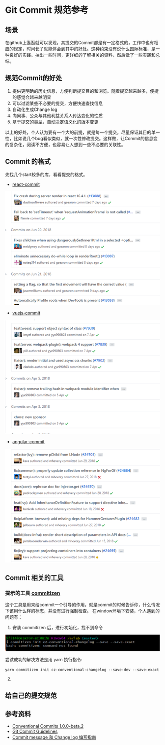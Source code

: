 # Git Commit 规范参考
## 场景
在github上逛逛就可以发现，其提交的Commit都是有一定格式的，工作中也有相应的规定，时间长了就能体会到其中的好处。这种约束没有说什么国际标准，是一种良好的实践。抽出一些时间，更详细的了解相关的资料，然后做了一些实践和总结。

## 规范Commit的好处
1. 提供更明确的历史信息，方便判断提交目的和浏览。随着提交越来越多，便捷的感觉会越来越明显
2. 可以过滤某些不必要的提交，方便快速查找信息
3. 自动化生成Change log
4. 向同事、公众与其他利益关系人传达变化的性质
5. 基于提交的类型，自动决定语义化的版本变更

以上的好处，个人认为要有一个大的前提，就是每一个提交，尽量保证其目的单一性，比如说几个bug看似类似，就一次性修改提交。这样做，让Commit的信息变的复杂化，阅读不方便，也容易让人想到一些不必要的关联性。


## Commit 的格式
先找几个start较多的库，看看提交的格式。
- [react-commit](https://github.com/facebook/react/commits/master)

![react-commit](../images/7/react-commit.png)

- [vuejs-commit](https://github.com/vuejs/vue/commits/dev)

![vuejs-commit](../images/7/vuejs-commit.png)

- [angular-commit](https://github.com/angular/angular/commits/master)

![angular-commit](../images/7/angular-commit.png)

## Commit 相关的工具
### 提示的工具 [commitizen](https://github.com/commitizen/cz-cli)
这个工具是用来给commit一个引导的作用，就是commit的时候告诉你，什么情况下该用什么样的标志，并没有进行强制检查。
在window环境下安装，个人遇到的问题有：
1. 安装 commitizen 后，进行初始化，找不到命令

![7-failed1](../images/7/failed1.png)

尝试成功的解决方法是用 yarn 执行指令:

`yarn commitizen init cz-conventional-changelog --save-dev --save-exact`


2.

## 给自己的提交规范

## 参考资料
- [Conventional Commits 1.0.0-beta.2](https://conventionalcommits.org/)
- [Git Commit Guidelines](https://github.com/angular/angular.js/blob/master/DEVELOPERS.md#commits)
- [Commit message 和 Change log 编写指南](http://www.ruanyifeng.com/blog/2016/01/commit_message_change_log.html)